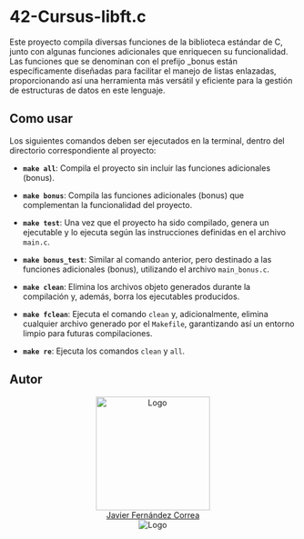 
# 42-Cursus-libft.c

Este proyecto compila diversas funciones de la biblioteca estándar de C, junto con algunas funciones adicionales que enriquecen su funcionalidad. Las funciones que se denominan con el prefijo _bonus están específicamente diseñadas para facilitar el manejo de listas enlazadas, proporcionando así una herramienta más versátil y eficiente para la gestión de estructuras de datos en este lenguaje.

## Como usar

Los siguientes comandos deben ser ejecutados en la terminal, dentro del directorio correspondiente al proyecto:

- **`make all`**: Compila el proyecto sin incluir las funciones adicionales (bonus).

- **`make bonus`**: Compila las funciones adicionales (bonus) que complementan la funcionalidad del proyecto.

- **`make test`**: Una vez que el proyecto ha sido compilado, genera un ejecutable y lo ejecuta según las instrucciones definidas en el archivo `main.c`.

- **`make bonus_test`**: Similar al comando anterior, pero destinado a las funciones adicionales (bonus), utilizando el archivo `main_bonus.c`.

- **`make clean`**: Elimina los archivos objeto generados durante la compilación y, además, borra los ejecutables producidos.

- **`make fclean`**: Ejecuta el comando `clean` y, adicionalmente, elimina cualquier archivo generado por el `Makefile`, garantizando así un entorno limpio para futuras compilaciones.

- **`make re`**: Ejecuta los comandos `clean` y `all`.

## Autor

<div align="center">
  <img src="https://avatars.githubusercontent.com/u/102600920?v=4" alt="Logo" width="200"/>
  <br/> 
  <a href="https://github.com/H0ll0wB01">Javier Fernández Correa</a>
</div>
<div align="center">
  <img src="https://encrypted-tbn0.gstatic.com/images?q=tbn:ANd9GcTVInHuUPtp3uiEuvF0aYAkFBUzpnr65b2CDA&s" alt="Logo"/>
</div>
